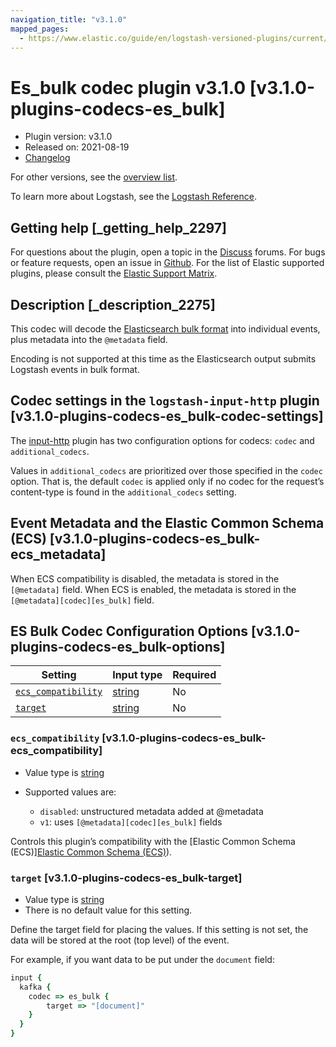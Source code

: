 ```yaml
---
navigation_title: "v3.1.0"
mapped_pages:
  - https://www.elastic.co/guide/en/logstash-versioned-plugins/current/v3.1.0-plugins-codecs-es_bulk.html
---
```


# Es_bulk codec plugin v3.1.0 [v3.1.0-plugins-codecs-es_bulk]


* Plugin version: v3.1.0
* Released on: 2021-08-19
* [Changelog](https://github.com/logstash-plugins/logstash-codec-es_bulk/blob/v3.1.0/CHANGELOG.md)

For other versions, see the [overview list](codec-es_bulk-index.md).

To learn more about Logstash, see the [Logstash Reference](logstash://reference/index.md).

## Getting help [_getting_help_2297]

For questions about the plugin, open a topic in the [Discuss](http://discuss.elastic.co) forums. For bugs or feature requests, open an issue in [Github](https://github.com/logstash-plugins/logstash-codec-es_bulk). For the list of Elastic supported plugins, please consult the [Elastic Support Matrix](https://www.elastic.co/support/matrix#matrix_logstash_plugins).


## Description [_description_2275]

This codec will decode the [Elasticsearch bulk format](https://www.elastic.co/docs/api/doc/elasticsearch/operation/operation-bulk) into individual events, plus metadata into the `@metadata` field.

Encoding is not supported at this time as the Elasticsearch output submits Logstash events in bulk format.


## Codec settings in the `logstash-input-http` plugin [v3.1.0-plugins-codecs-es_bulk-codec-settings]

The [input-http](logstash://reference/plugins-inputs-http.md) plugin has two configuration options for codecs: `codec` and `additional_codecs`.

Values in `additional_codecs` are prioritized over those specified in the `codec` option. That is, the default `codec` is applied only if no codec for the request’s content-type is found in the `additional_codecs` setting.


## Event Metadata and the Elastic Common Schema (ECS) [v3.1.0-plugins-codecs-es_bulk-ecs_metadata]

When ECS compatibility is disabled, the metadata is stored in the `[@metadata]` field. When ECS is enabled, the metadata is stored in the `[@metadata][codec][es_bulk]` field.


## ES Bulk Codec Configuration Options [v3.1.0-plugins-codecs-es_bulk-options]

| Setting | Input type | Required |
| --- | --- | --- |
| [`ecs_compatibility`](v3-1-0-plugins-codecs-es_bulk.md#v3.1.0-plugins-codecs-es_bulk-ecs_compatibility) | [string](logstash://reference/configuration-file-structure.md#string) | No |
| [`target`](v3-1-0-plugins-codecs-es_bulk.md#v3.1.0-plugins-codecs-es_bulk-target) | [string](logstash://reference/configuration-file-structure.md#string) | No |

### `ecs_compatibility` [v3.1.0-plugins-codecs-es_bulk-ecs_compatibility]

* Value type is [string](logstash://reference/configuration-file-structure.md#string)
* Supported values are:

    * `disabled`: unstructured metadata added at @metadata
    * `v1`: uses `[@metadata][codec][es_bulk]` fields


Controls this plugin’s compatibility with the [Elastic Common Schema (ECS)][Elastic Common Schema (ECS)](ecs://docs/reference/index.md)).


### `target` [v3.1.0-plugins-codecs-es_bulk-target]

* Value type is [string](logstash://reference/configuration-file-structure.md#string)
* There is no default value for this setting.

Define the target field for placing the values. If this setting is not set, the data will be stored at the root (top level) of the event.

For example, if you want data to be put under the `document` field:

```ruby
input {
  kafka {
    codec => es_bulk {
        target => "[document]"
    }
  }
}
```



